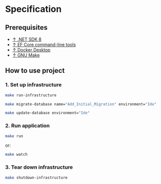 # Specification

## Prerequisites

- [↑ .NET SDK 8](https://dotnet.microsoft.com/en-us/download/dotnet/8.0)
- [↑ EF Core command-line tools](https://learn.microsoft.com/en-us/ef/core/cli/dotnet)
- [↑ Docker Desktop](https://www.docker.com/products/docker-desktop/)
- [↑ GNU Make](https://www.gnu.org/software/make)

## How to use project

### 1. Set up infrastructure

```bash
make run-infrastructure
```

```bash
make migrate-database name="Add_Initial_Migration" environment="Ide"
```

```bash
make update-database environment="Ide"
```

### 2. Run application

```bash
make run
```
or:

```bash
make watch
```

### 3. Tear down infrastructure

```bash
make shutdown-infrastructure
```
